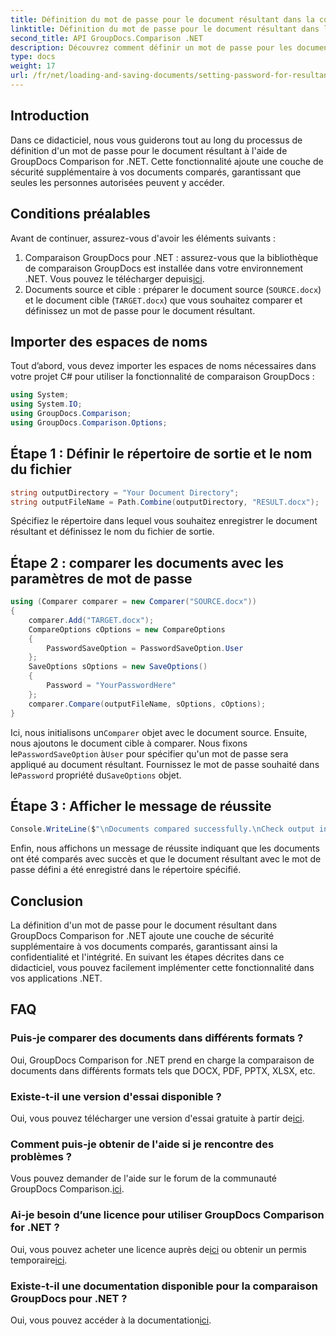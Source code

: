 ```yaml
---
title: Définition du mot de passe pour le document résultant dans la comparaison GroupDocs pour .NET
linktitle: Définition du mot de passe pour le document résultant dans la comparaison GroupDocs pour .NET
second_title: API GroupDocs.Comparison .NET
description: Découvrez comment définir un mot de passe pour les documents résultants dans GroupDocs Comparison for .NET. Améliorez la sécurité et protégez vos fichiers comparés.
type: docs
weight: 17
url: /fr/net/loading-and-saving-documents/setting-password-for-resultant-document/
---
```

## Introduction
Dans ce didacticiel, nous vous guiderons tout au long du processus de définition d'un mot de passe pour le document résultant à l'aide de GroupDocs Comparison for .NET. Cette fonctionnalité ajoute une couche de sécurité supplémentaire à vos documents comparés, garantissant que seules les personnes autorisées peuvent y accéder.
## Conditions préalables
Avant de continuer, assurez-vous d'avoir les éléments suivants :
1.  Comparaison GroupDocs pour .NET : assurez-vous que la bibliothèque de comparaison GroupDocs est installée dans votre environnement .NET. Vous pouvez le télécharger depuis[ici](https://releases.groupdocs.com/comparison/net/).
2. Documents source et cible : préparer le document source (`SOURCE.docx`) et le document cible (`TARGET.docx`) que vous souhaitez comparer et définissez un mot de passe pour le document résultant.

## Importer des espaces de noms
Tout d’abord, vous devez importer les espaces de noms nécessaires dans votre projet C# pour utiliser la fonctionnalité de comparaison GroupDocs :
```csharp
using System;
using System.IO;
using GroupDocs.Comparison;
using GroupDocs.Comparison.Options;
```
## Étape 1 : Définir le répertoire de sortie et le nom du fichier
```csharp
string outputDirectory = "Your Document Directory";
string outputFileName = Path.Combine(outputDirectory, "RESULT.docx");
```
Spécifiez le répertoire dans lequel vous souhaitez enregistrer le document résultant et définissez le nom du fichier de sortie.
## Étape 2 : comparer les documents avec les paramètres de mot de passe
```csharp
using (Comparer comparer = new Comparer("SOURCE.docx"))
{
    comparer.Add("TARGET.docx");
    CompareOptions cOptions = new CompareOptions
    {
        PasswordSaveOption = PasswordSaveOption.User
    };
    SaveOptions sOptions = new SaveOptions()
    {
        Password = "YourPasswordHere"
    };
    comparer.Compare(outputFileName, sOptions, cOptions);
}
```
 Ici, nous initialisons un`Comparer` objet avec le document source. Ensuite, nous ajoutons le document cible à comparer. Nous fixons le`PasswordSaveOption` à`User` pour spécifier qu'un mot de passe sera appliqué au document résultant. Fournissez le mot de passe souhaité dans le`Password` propriété du`SaveOptions` objet.
## Étape 3 : Afficher le message de réussite
```csharp
Console.WriteLine($"\nDocuments compared successfully.\nCheck output in {outputDirectory}.");
```
Enfin, nous affichons un message de réussite indiquant que les documents ont été comparés avec succès et que le document résultant avec le mot de passe défini a été enregistré dans le répertoire spécifié.

## Conclusion
La définition d'un mot de passe pour le document résultant dans GroupDocs Comparison for .NET ajoute une couche de sécurité supplémentaire à vos documents comparés, garantissant ainsi la confidentialité et l'intégrité. En suivant les étapes décrites dans ce didacticiel, vous pouvez facilement implémenter cette fonctionnalité dans vos applications .NET.
## FAQ
### Puis-je comparer des documents dans différents formats ?
Oui, GroupDocs Comparison for .NET prend en charge la comparaison de documents dans différents formats tels que DOCX, PDF, PPTX, XLSX, etc.
### Existe-t-il une version d'essai disponible ?
 Oui, vous pouvez télécharger une version d'essai gratuite à partir de[ici](https://releases.groupdocs.com/).
### Comment puis-je obtenir de l'aide si je rencontre des problèmes ?
 Vous pouvez demander de l'aide sur le forum de la communauté GroupDocs Comparison.[ici](https://forum.groupdocs.com/c/comparison/12).
### Ai-je besoin d’une licence pour utiliser GroupDocs Comparison for .NET ?
 Oui, vous pouvez acheter une licence auprès de[ici](https://purchase.groupdocs.com/buy) ou obtenir un permis temporaire[ici](https://purchase.groupdocs.com/temporary-license/).
### Existe-t-il une documentation disponible pour la comparaison GroupDocs pour .NET ?
 Oui, vous pouvez accéder à la documentation[ici](https://reference.groupdocs.com/comparison/net/).